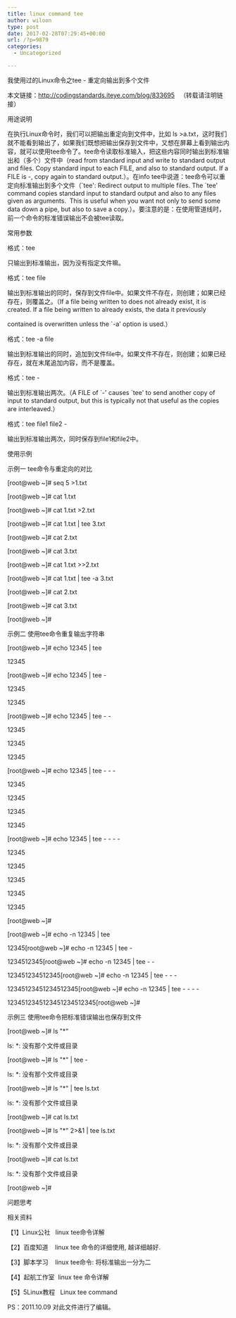 ```yaml
---
title: linux command tee
author: wiloon
type: post
date: 2017-02-28T07:29:45+00:00
url: /?p=9879
categories:
  - Uncategorized

---
```

我使用过的Linux命令之tee - 重定向输出到多个文件
  
本文链接：http://codingstandards.iteye.com/blog/833695   （转载请注明链接）



用途说明
  
在执行Linux命令时，我们可以把输出重定向到文件中，比如 ls >a.txt，这时我们就不能看到输出了，如果我们既想把输出保存到文件中，又想在屏幕上看到输出内容，就可以使用tee命令了。tee命令读取标准输入，把这些内容同时输出到标准输出和（多个）文件中（read from standard input and write to standard output and files. Copy standard input to each FILE, and also to standard output. If a FILE is -, copy again to standard output.）。在info tee中说道：tee命令可以重定向标准输出到多个文件（\`tee': Redirect output to multiple files. The \`tee' command copies standard input to standard output and also to any files given as arguments.  This is useful when you want not only to send some data down a pipe, but also to save a copy.）。要注意的是：在使用管道线时，前一个命令的标准错误输出不会被tee读取。



常用参数
  
格式：tee

只输出到标准输出，因为没有指定文件嘛。



格式：tee file

输出到标准输出的同时，保存到文件file中。如果文件不存在，则创建；如果已经存在，则覆盖之。（If a file being written to does not already exist, it is created. If a file being written to already exists, the data it previously
  
contained is overwritten unless the \`-a' option is used.）



格式：tee -a file

输出到标准输出的同时，追加到文件file中。如果文件不存在，则创建；如果已经存在，就在末尾追加内容，而不是覆盖。



格式：tee -

输出到标准输出两次。（A FILE of \`-' causes \`tee' to send another copy of input to standard output, but this is typically not that useful as the copies are interleaved.）



格式：tee file1 file2 -

输出到标准输出两次，同时保存到file1和file2中。



使用示例
  
示例一 tee命令与重定向的对比

[root@web ~]# seq 5 >1.txt
  
[root@web ~]# cat 1.txt
  
[root@web ~]# cat 1.txt >2.txt
  
[root@web ~]# cat 1.txt | tee 3.txt
  
[root@web ~]# cat 2.txt
  
[root@web ~]# cat 3.txt
  
[root@web ~]# cat 1.txt >>2.txt
  
[root@web ~]# cat 1.txt | tee -a 3.txt
  
[root@web ~]# cat 2.txt
  
[root@web ~]# cat 3.txt
  
[root@web ~]#



示例二 使用tee命令重复输出字符串

[root@web ~]# echo 12345 | tee
  
12345

[root@web ~]# echo 12345 | tee -
  
12345
  
12345
  
[root@web ~]# echo 12345 | tee - -
  
12345
  
12345
  
12345
  
[root@web ~]# echo 12345 | tee - - -
  
12345
  
12345
  
12345
  
12345
  
[root@web ~]# echo 12345 | tee - - - -
  
12345
  
12345
  
12345
  
12345
  
12345
  
[root@web ~]#

[root@web ~]# echo -n 12345 | tee

12345[root@web ~]# echo -n 12345 | tee -
  
1234512345[root@web ~]# echo -n 12345 | tee - -
  
123451234512345[root@web ~]# echo -n 12345 | tee - - -
  
12345123451234512345[root@web ~]# echo -n 12345 | tee - - - -
  
1234512345123451234512345[root@web ~]#



示例三 使用tee命令把标准错误输出也保存到文件

[root@web ~]# ls "*"
  
ls: *: 没有那个文件或目录
  
[root@web ~]# ls "*" | tee -
  
ls: *: 没有那个文件或目录
  
[root@web ~]# ls "*" | tee ls.txt
  
ls: *: 没有那个文件或目录
  
[root@web ~]# cat ls.txt
  
[root@web ~]# ls "*" 2>&1 | tee ls.txt
  
ls: *: 没有那个文件或目录
  
[root@web ~]# cat ls.txt
  
ls: *: 没有那个文件或目录
  
[root@web ~]#



问题思考
  
相关资料
  
【1】Linux公社   linux tee命令详解
  
【2】百度知道    linux tee 命令的详细使用, 越详细越好.
  
【3】脚本学习    linux tee命令: 将标准输出一分为二
  
【4】起航工作室  linux tee 命令详解

【5】5Linux教程   Linux tee command



PS：2011.10.09 对此文件进行了编辑。

